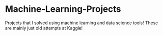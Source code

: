 # Machine-Learning-Projects
Projects that I solved using machine learning and data science tools! These are mainly just old attempts at Kaggle!
